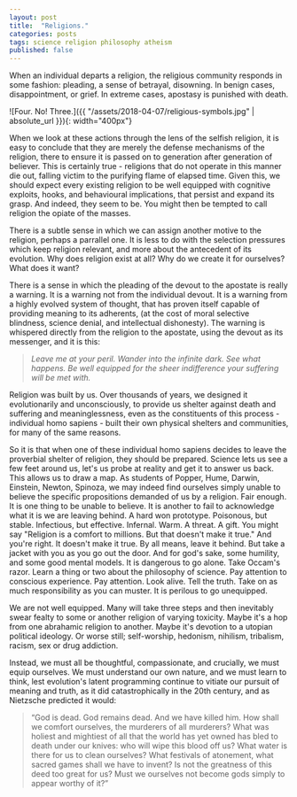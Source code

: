 ```yaml
---
layout: post
title:  "Religions."
categories: posts
tags: science religion philosophy atheism
published: false
---
```


When an individual departs a religion, the religious community responds in some
fashion: pleading, a sense of betrayal, disowning. In benign cases,
disappointment, or grief. In extreme cases, apostasy is punished with death.

![Four. No! Three.]({{ "/assets/2018-04-07/religious-symbols.jpg" | absolute_url }}){: width="400px"}

When we look at these actions through the lens of the selfish religion, it is
easy to conclude that they are merely the defense mechanisms of the religion,
there to ensure it is passed on to generation after generation of believer. This
is certainly true - religions that do not operate in this manner die out,
falling victim to the purifying flame of elapsed time. Given this, we should
expect every existing religion to be well equipped with cognitive exploits,
hooks, and behavioural implications, that persist and expand its grasp. And
indeed, they seem to be. You might then be tempted to call religion the opiate
of the masses.

There is a subtle sense in which we can assign another motive to
the religion, perhaps a parrallel one. It is less to do with the selection pressures which keep religion
relevant, and more about the antecedent of its evolution. Why does religion
exist at all? Why do we create it for ourselves? What does it want?

There is a sense in which the pleading of the devout to the apostate is really a
warning. It is a warning not from the individual devout. It is a warning from a
highly evolved system of thought, that has proven itself capable of providing
meaning to its adherents, (at the cost of moral selective blindness, science denial, and intellectual dishonesty). The
warning is whispered directly from the religion to the apostate, using the
devout as its messenger, and it is this:

> *Leave me at your peril. Wander into the infinite dark. See what happens. Be
well equipped for the sheer indifference your suffering will be met with.*

Religion was built by us. Over thousands of years, we designed it evolutionarily
and unconsciously, to provide us shelter against death and suffering and
meaninglessness, even as the constituents of this process - individual homo
sapiens - built their own physical shelters and communities, for many of the
same reasons.

So it is that when one of these individual homo sapiens decides to leave the
proverbial shelter of religion, they should be prepared. Science lets us see a
few feet around us, let's us probe at reality and get it to answer us back. This
allows us to draw a map. As students of Popper, Hume, Darwin, Einstein, Newton,
Spinoza, we may indeed find ourselves simply unable to believe the specific
propositions demanded of us by a religion. Fair enough. It is one thing to be
unable to believe. It is another to fail to acknowledge what it is we are
leaving behind. A hard won prototype. Poisonous, but stable. Infectious, but
effective. Infernal. Warm. A threat. A gift. You might say "Religion is a comfort to millions. But that doesn't make it true." And you're right. It doesn't make it true. By all means, leave it behind. But take a jacket with you as you go
out the door. And for god's sake, some humility, and some good mental models. It
is dangerous to go alone. Take Occam's razor. Learn a thing or two about the
philosophy of science. Pay attention to conscious experience. Pay attention.
Look alive. Tell the truth. Take on as much responsibility as you can muster. It
is perilous to go unequipped.

We are not well equipped. Many will take three steps and then inevitably swear fealty to some or
another religion of varying toxicity. Maybe it's a hop from one abrahamic
religion to another. Maybe it's devotion to a utopian political ideology. Or
worse still; self-worship, hedonism, nihilism, tribalism, racism, sex or drug addiction.

Instead, we must all be thoughtful, compassionate, and crucially, we must equip ourselves. We must understand our own nature, and we must learn to think, lest evolution's latent programming continue to vitiate our pursuit of meaning and truth, as it did catastrophically in the 20th century, and as Nietzsche predicted it would:

> “God is dead. God remains dead. And we have killed him. How shall we comfort ourselves, the murderers of all murderers? What was holiest and mightiest of all that the world has yet owned has bled to death under our knives: who will wipe this blood off us? What water is there for us to clean ourselves? What festivals of atonement, what sacred games shall we have to invent? Is not the greatness of this deed too great for us? Must we ourselves not become gods simply to appear worthy of it?”
